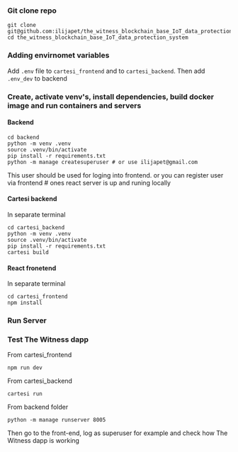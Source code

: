 ### Git clone repo

    git clone git@github.com:ilijapet/the_witness_blockchain_base_IoT_data_protection_system.git
    cd the_witness_blockchain_base_IoT_data_protection_system

### Adding envirnomet variables

Add `.env` file to `cartesi_frontend` and to `cartesi_backend`. Then add `.env_dev` to backend

### Create, activate venv's, install dependencies, build docker image and run containers and servers

#### Backend

    cd backend
    python -m venv .venv
    source .venv/bin/activate
    pip install -r requirements.txt
    python -m manage createsuperuser # or use ilijapet@gmail.com

This user should be used for loging into frontend. or you can register user via frontend # ones react server is up and runing locally

#### Cartesi backend

In separate terminal

    cd cartesi_backend
    python -m venv .venv
    source .venv/bin/activate
    pip install -r requirements.txt
    cartesi build

#### React fronetend

In separate terminal

    cd cartesi_frontend
    npm install

### Run Server

### Test The Witness dapp

From cartesi_frontend

    npm run dev

From cartesi_backend

    cartesi run

From backend folder

    python -m manage runserver 8005

Then go to the front-end, log as superuser for example and check how The Witness dapp is working
